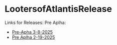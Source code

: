 # LootersofAtlantisRelease

Links for Releases:
Pre Aplha:
*  [Pre-Apha 3-8-2025](https://github.com/bpoletti/LootersOfAtlantisRelease/releases/download/V0.0.3/LootersofAtlantisGame_03_03_25.zip)
*  [Pre Aplha 2-19-2025](https://github.com/bpoletti/LootersOfAtlantisRelease/releases/download/V0.0.2/LootersofAtlantisGame_Build_2_19_25.exe)
